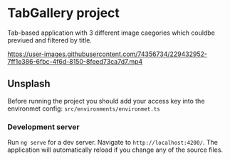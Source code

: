 # TabGallery project

Tab-based application with 3 different image caegories which couldbe previued and filtered by title.

https://user-images.githubusercontent.com/74356734/229432952-7ff1e386-6fbc-4f6d-8150-8feed73ca7d7.mp4

## Unsplash

Before running the project you should add your access key into the environmet config: `src/environments/environmet.ts` 

### Development server

Run `ng serve` for a dev server. Navigate to `http://localhost:4200/`. The application will automatically reload if you change any of the source files.
